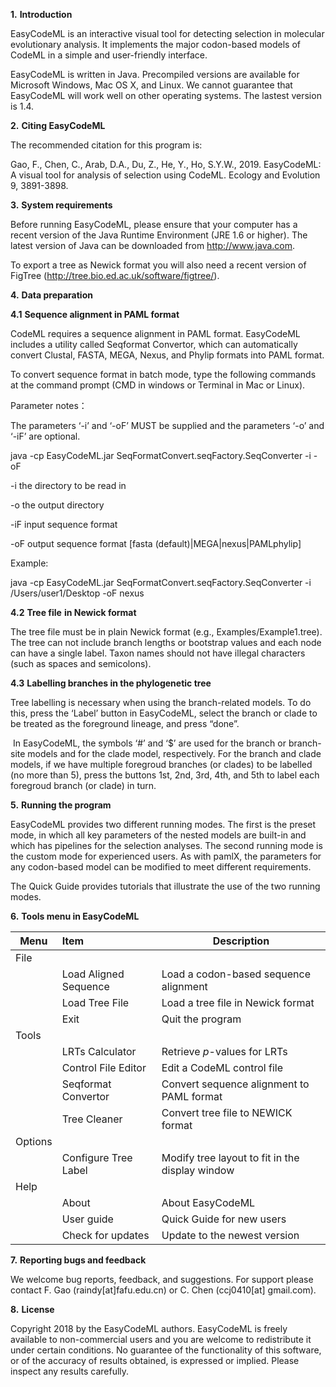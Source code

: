 **1.**      **Introduction**

EasyCodeML is an interactive visual tool for detecting selection in molecular evolutionary analysis. It implements the major codon-based models of CodeML in a simple and user-friendly interface.

EasyCodeML is written in Java. Precompiled versions are available for Microsoft Windows, Mac OS X, and Linux. We cannot guarantee that EasyCodeML will work well on other operating systems. The lastest version is 1.4.

**2.**      **Citing EasyCodeML**

The recommended citation for this program is:

Gao, F., Chen, C., Arab, D.A., Du, Z., He, Y., Ho, S.Y.W., 2019. EasyCodeML: A visual tool for analysis of selection using CodeML. Ecology and Evolution 9, 3891-3898.

**3.**      **System requirements**

Before running EasyCodeML, please ensure that your computer has a recent version of the Java Runtime Environment (JRE 1.6 or higher). The latest version of Java can be downloaded from http://www.java.com.

To export a tree as Newick format you will also need a recent version of FigTree (http://tree.bio.ed.ac.uk/software/figtree/).

**4.**      **Data preparation**

**4.1**  **Sequence alignment in PAML format**

CodeML requires a sequence alignment in PAML format. EasyCodeML includes a utility called Seqformat Convertor, which can automatically convert Clustal, FASTA, MEGA, Nexus, and Phylip formats into PAML format.

To convert sequence format in batch mode, type the following commands at the command prompt (CMD in windows or Terminal in Mac or Linux).

Parameter notes：

The parameters ‘-i’ and ‘-oF’ MUST be supplied and the parameters ‘-o’ and ‘-iF’ are optional.

java -cp EasyCodeML.jar SeqFormatConvert.seqFactory.SeqConverter -i -oF

-i		the directory to be read in

-o		the output directory

-iF		input sequence format

-oF		output sequence format [fasta (default)|MEGA|nexus|PAMLphylip]

Example:  

java -cp EasyCodeML.jar SeqFormatConvert.seqFactory.SeqConverter -i /Users/user1/Desktop -oF nexus

**4.2**  **Tree file** **in Newick format**

The tree file must be in plain Newick format (e.g., Examples/Example1.tree). The tree can not include branch lengths or bootstrap values and each node can have a single label. Taxon names should not have illegal characters (such as spaces and semicolons). 

 

**4.3**  **Labelling branches in the phylogenetic tree**

Tree labelling is necessary when using the branch-related models. To do this, press the ‘Label’ button in EasyCodeML, select the branch or clade to be treated as the foreground lineage, and press “done”.

​       In EasyCodeML, the symbols ‘#’ and ‘$’ are used for the branch or branch-site models and for the clade model, respectively. For the branch and clade models, if we have multiple foregroud branches (or clades) to be labelled (no more than 5), press the buttons 1st, 2nd, 3rd, 4th, and 5th to label each foregroud branch (or clade) in turn.  

**5.**      **Running the program** 

EasyCodeML provides two different running modes. The first is the preset mode, in which all key parameters of the nested models are built-in and which has pipelines for the selection analyses. The second running mode is the custom mode for experienced users. As with pamlX, the parameters for any codon-based model can be modified to meet different requirements.

The Quick Guide provides tutorials that illustrate the use of the two running modes. 

 

**6.**      **Tools menu in EasyCodeML**

| **Menu** | **Item**                | **Description**                                   |
| -------- | :---------------------- | ------------------------------------------------- |
| File     |                         |                                                   |
|          | Load Aligned   Sequence | Load a codon-based sequence   alignment           |
|          | Load Tree File          | Load a tree file in   Newick format               |
|          | Exit                    | Quit the program                                  |
| Tools    |                         |                                                   |
|          | LRTs   Calculator       | Retrieve *p*-values for LRTs                      |
|          | Control   File Editor   | Edit a CodeML   control file                      |
|          | Seqformat   Convertor   | Convert sequence alignment   to PAML format       |
|          | Tree Cleaner            | Convert tree file to NEWICK format                |
| Options  |                         |                                                   |
|          | Configure Tree   Label  | Modify tree layout   to fit in the display window |
| Help     |                         |                                                   |
|          | About                   | About EasyCodeML                                  |              
|          | User   guide            | Quick Guide for new   users                       |     
|          | Check for updates       | Update to the newest version                      |

 

**7.**      **Reporting bugs and feedback**

We welcome bug reports, feedback, and suggestions. For support please contact F. Gao (raindy[at]fafu.edu.cn) or C. Chen (ccj0410[at] gmail.com).

**8.**      **License**

Copyright 2018 by the EasyCodeML authors. EasyCodeML is freely available to non-commercial users and you are welcome to redistribute it under certain conditions. No guarantee of the functionality of this software, or of the accuracy of results obtained, is expressed or implied. Please inspect any results carefully. 
